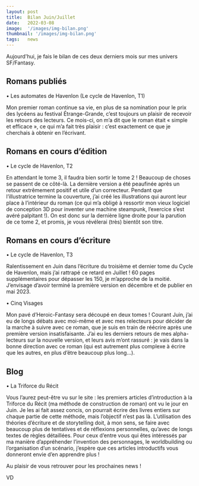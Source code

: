```yaml
---
layout: post
title:  Bilan Juin/Juillet
date:   2022-03-08
image:  '/images/img-bilan.png'
thumbnail: '/images/img-bilan.png'
tags:   news
---
```


Aujourd'hui, je fais le bilan de ces deux derniers mois sur mes univers SF/Fantasy.

## Romans publiés

• Les automates de Havenlon (Le cycle de Havenlon, T1)

Mon premier roman continue sa vie, en plus de sa nomination pour le prix des lycéens au festival Étrange-Grande, c’est toujours un plaisir de recevoir les retours des lecteurs. Ce mois-ci, on m’a dit que le roman était « simple et efficace », ce qui m’a fait très plaisir : c’est exactement ce que je cherchais à obtenir en l’écrivant.

## Romans en cours d’édition

• Le cycle de Havenlon, T2

En attendant le tome 3, il faudra bien sortir le tome 2 ! Beaucoup de choses se passent de ce côté-là. La dernière version a été peaufinée après un retour extrêmement positif et utile d’un correcteur. Pendant que l’illustratrice termine la couverture, j’ai créé les illustrations qui auront leur place à l’intérieur du roman (ce qui m’a obligé à ressortir mon vieux logiciel de conception 3D pour inventer une machine steampunk, l’exercice s’est avéré palpitant !). On est donc sur la dernière ligne droite pour la parution de ce tome 2, et promis, je vous révélerai (très) bientôt son titre.

## Romans en cours d’écriture

• Le cycle de Havenlon, T3

Ralentissement en Juin dans l’écriture du troisième et dernier tome du Cycle de Havenlon, mais j’ai rattrapé ce retard en Juillet ! 60 pages supplémentaires pour dépasser les 150, je m’approche de la moitié. J’envisage d’avoir terminé la première version en décembre et de publier en mai 2023.

• Cinq Visages

Mon pavé d’Heroic-Fantasy sera découpé en deux tomes ! Courant Juin, j’ai eu de longs débats avec moi-même et avec mes relecteurs pour décider de la marche à suivre avec ce roman, que je suis en train de réécrire après une première version insatisfaisante. J’ai eu les derniers retours de mes alpha-lecteurs sur la nouvelle version, et leurs avis m’ont rassuré : je vais dans la bonne direction avec ce roman (qui est autrement plus complexe à écrire que les autres, en plus d’être beaucoup plus long…).

## Blog

• La Triforce du Récit

Vous l’aurez peut-être vu sur le site : les premiers articles d’introduction à la Triforce du Récit (ma méthode de construction de roman) ont vu le jour en Juin. Je les ai fait assez concis, on pourrait écrire des livres entiers sur chaque partie de cette méthode, mais l’objectif n’est pas là. L’utilisation des théories d’écriture et de storytelling doit, à mon sens, se faire avec beaucoup plus de tentatives et de réflexions personnelles, qu’avec de longs textes de règles détaillées. Pour ceux d’entre vous qui êtes intéressés par ma manière d’appréhender l’invention des personnages, le worldbuilding ou l’organisation d’un scénario, j’espère que ces articles introductifs vous donneront envie d’en apprendre plus !

Au plaisir de vous retrouver pour les prochaines news !

VD
